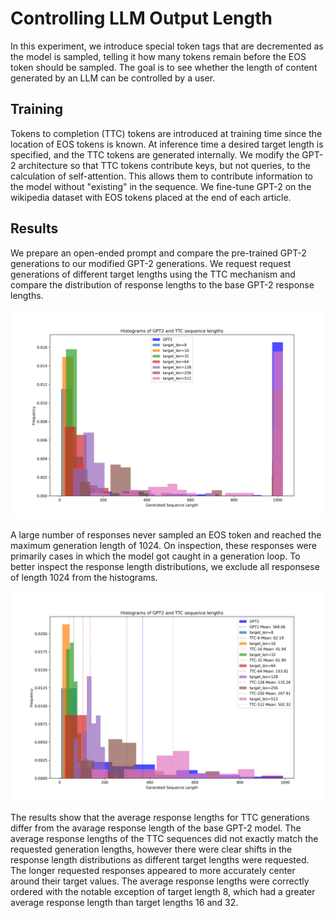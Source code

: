 # Controlling LLM Output Length

In this experiment, we introduce special token tags that are decremented as the model is sampled, telling it how many tokens remain before the EOS token should be sampled. The goal is to see whether the length of content generated by an LLM can be controlled by a user.

## Training
Tokens to completion (TTC) tokens are introduced at training time since the location of EOS tokens is known. At inference time a desired target length is specified, and the TTC tokens are generated internally. We modify the GPT-2 architecture so that TTC tokens contribute keys, but not queries, to the calculation of self-attention. This allows them to contribute information to the model without "existing" in the sequence.
We fine-tune GPT-2 on the wikipedia dataset with EOS tokens placed at the end of each article.

## Results
We prepare an open-ended prompt and compare the pre-trained GPT-2 generations to our modified GPT-2 generations. We request request generations of different target lengths using the TTC mechanism and compare the distribution of response lengths to the base GPT-2 response lengths.

![unfiltered histogram](./evaluation/histograms.png)

A large number of responses never sampled an EOS token and reached the maximum generation length of 1024. On inspection, these responses were primarily cases in which the model got caught in a generation loop.
To better inspect the response length distributions, we exclude all responsese of length 1024 from the histograms.

![filtered histogram](./evaluation/trunc_histograms.png)

The results show that the average response lengths for TTC generations differ from the avarage response length of the base GPT-2 model. 
The average response lengths of the TTC sequences did not exactly match the requested generation lengths, however there were clear shifts in the response length distributions as different target lengths were requested.
The longer requested responses appeared to more accurately center around their target values.
The average response lengths were correctly ordered with the notable exception of target length 8, which had a greater average response length than target lengths 16 and 32.
